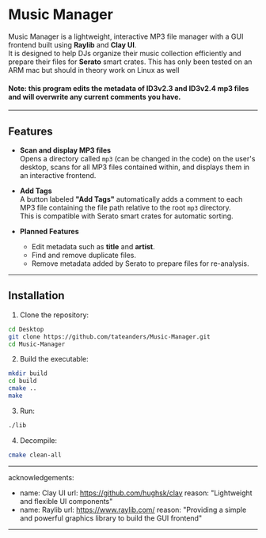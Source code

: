 # Music Manager

Music Manager is a lightweight, interactive MP3 file manager with a GUI frontend built using **Raylib** and **Clay UI**.  
It is designed to help DJs organize their music collection efficiently and prepare their files for **Serato** smart crates.
This has only been tested on an ARM mac but should in theory work on Linux as well

#### **Note: this program edits the metadata of ID3v2.3 and ID3v2.4 mp3 files and will overwrite any current comments you have.**
---

## Features

- **Scan and display MP3 files**  
  Opens a directory called `mp3` (can be changed in the code) on the user's desktop, scans for all MP3 files contained within, and displays them in an interactive frontend.

- **Add Tags**  
  A button labeled **"Add Tags"** automatically adds a comment to each MP3 file containing the file path relative to the root `mp3` directory.  
  This is compatible with Serato smart crates for automatic sorting.

- **Planned Features**  
  - Edit metadata such as **title** and **artist**.
  - Find and remove duplicate files.
  - Remove metadata added by Serato to prepare files for re-analysis.

---

## Installation

1. Clone the repository:

```bash
cd Desktop
git clone https://github.com/tateanders/Music-Manager.git
cd Music-Manager
```

2. Build the executable:

```bash
mkdir build
cd build
cmake ..
make
```

3. Run:

```bash
./lib
```

4. Decompile:

```bash
cmake clean-all
```

---
acknowledgements:
  - name: Clay UI
    url: https://github.com/hughsk/clay
    reason: "Lightweight and flexible UI components"
  - name: Raylib
    url: https://www.raylib.com/
    reason: "Providing a simple and powerful graphics library to build the GUI frontend"
---